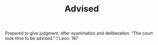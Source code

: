 ---
title: Advised
letter: A
permalink: "/definitions/advised.html"
body: Prepared to glve judgment, after examination and dellberatlon. “The court took
  tlme to be advised.” 1 Leon. 187
published_at: '2018-07-07'
layout: post
---